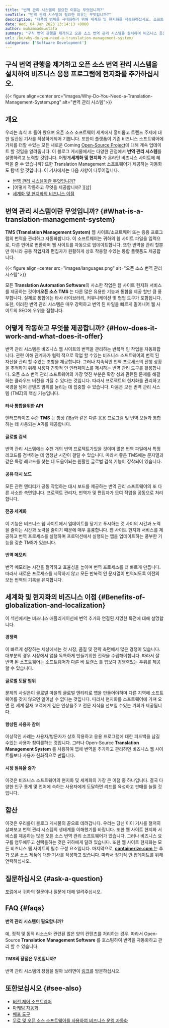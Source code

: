 ```yaml
---
title: "번역 관리 시스템이 필요한 이유는 무엇입니까?" 
seoTitle: "번역 관리 시스템이 필요한 이유는 무엇입니까?" 
description: "제품의 범위를 극대화하기 위해 세계화 및 현지화를 자동화하십시오. 소프트웨어가 번역 관리 시스템을 활용하는 방법을 살펴 보겠습니다." 
date: Wed, 04 Jan 2023 13:14:13 +0000
author: muhammadmustafa
summary: "구식 번역 관행을 제거하고 오픈 소스 번역 관리 시스템을 설치하여 비즈니스 응용 프로그램에 현지화를 추가하십시오." 
url: /ko/why-do-you-need-a-translation-management-system/
categories: ['Software Development']
---
```


## 구식 번역 관행을 제거하고 오픈 소스 번역 관리 시스템을 설치하여 비즈니스 응용 프로그램에 현지화를 추가하십시오.

{{< figure align=center src="images/Why-Do-You-Need-a-Translation-Management-System.png" alt="번역 관리 시스템">}}


## 개요
우리는 휴식 후 돌아 왔으며 오픈 소스 소프트웨어 세계에서 흥미롭고 트렌드 주제에 대한 일관된 기사를 작성하게되어 기쁩니다. 또한이 플랫폼이 기존 비즈니스 소프트웨어에 가치를 더할 수있는 모든 새로운 Coming [Open-Source Project][1]에 대해 계속 업데이트 할 것임을 알려줍니다.
이 블로그 게시물에서는 다양한 관점에서 **번역 관리 시스템**를 설명하려고 노력할 것입니다. 어떻게**세계화 및 현지화** 가 온라인 비즈니스 사이트에 혜택을 줄 수 있습니까? 또한 Translation Management 소프트웨어가 제공하는 자동화도 탐색 할 것입니다.
이 기사에서는 다음 사항이 다루어집니다.
  * [번역 관리 시스템이란 무엇입니까?][2]
  * [어떻게 작동하고 무엇을 제공합니까? ][삼]
  * [세계화 및 현지화의 비즈니스 이점][4]

## 번역 관리 시스템이란 무엇입니까? {#What-is-a-translation-management-system}

**TMS (Translation Management System)** 웹 사이트/소프트웨어 또는 응용 프로그램의 번역을 관리하고 자동화합니다. 이 소프트웨어는 귀하의 웹 사이트 파일을 입력으로, 다른 언어로 변환하며 웹 사이트를 자동으로 업데이트합니다. 또한 번역을 관리 할뿐만 아니라 공동 작업자와 편집자가 원활하게 상호 작용할 수있는 통합 플랫폼도 제공합니다.

{{< figure align=center src="images/languages.png" alt="오픈 소스 번역 관리 시스템">}}

모든 **Translation Automation Software**의 사소한 작업은 웹 사이트 현지화 서비스를 제공하는 것이며**오픈 소스 TMS** 는 다른 많은 유용한 기능과 통합을 제공 할만 큼 풍부합니다. 실제로 통합에는 타사 라이브러리, 커뮤니케이션 및 협업 도구가 포함됩니다. 또한, 이러한 번역 관리 시스템은 매우 강력하고 번역 된 파일을 빠르게 밀어내어 웹 사이트의 SEO에 우위를 점합니다.

## 어떻게 작동하고 무엇을 제공합니까? {#How-does-it-work-and-what-does-it-offer}

번역 관리 시스템은 비즈니스 웹 사이트의 번역을 관리하는 반복적 인 작업을 자동화합니다. 관련 이해 관계자가 협력 적으로 작업 할 수있는 비즈니스 소프트웨어의 번역 된 자산을 관리 할 수있는 조항을 제공합니다. 그러나 지속적인 번역 프로세스의 진행 상황을 추적하기 위해 사용자 친화적 인 인터페이스를 제시하는 번역 관리 도구를 활용합니다.
오픈 소스 번역 관리 소프트웨어의 가장 멋진 부분은 확장 성과 관련된 문제를 해결하는 클라우드 버전을 가질 수 있다는 것입니다. 따라서 프로젝트의 현지화를 관리하고 국경을 넘어 콘텐츠 범위를 늘리는 데 집중할 수 있습니다.
다음은 모든 번역 관리 시스템 (TMZ)의 핵심 기능입니다.

#### **타사 통합을위한 API** 
엔터프라이즈 수준 **TMS** 는 항상 [i18n][5]와 같은 다른 응용 프로그램 및 번역 모듈과 통합하는 데 사용되는 API를 제공합니다.

#### 글로벌 검색
번역 관리 시스템에는 수천 개의 번역 프로젝트가있을 것이며 많은 번역 파일에서 특정 레코드를 검색하는 데 엄청난 시간이 걸릴 수 있습니다. 따라서 좋은 TMS에는 문자열과 같은 특정 레코드를 찾는 데 도움이되는 원활한 글로벌 검색 기능이 장착되어 있습니다.

#### 공유 대시 보드
모든 관련 엔티티가 공동 작업하는 대시 보드를 제공하는 번역 관리 소프트웨어의 또 다른 사소한 측면입니다. 프로젝트 관리자, 번역가 및 편집자가 모여 작업을 공동으로 처리합니다.

#### 전공 세계화
이 기능은 비즈니스 웹 사이트에서 업데이트를 당기고 푸시하는 것 사이의 시간과 노력을 줄이는 시간과 노력을 줄이기 때문에 매우 훌륭합니다. 웹 사이트 현지화 서비스를 제공하고 번역 프로세스를 실행하며 프로덕션에서 실행되는 앱을 업데이트하는 풍부한 기능을 갖춘 TMS가 있습니다.

#### 번역 메모리
번역 메모리는 시간을 절약하고 효율성을 높이며 번역 프로세스를 더 빠르게 만듭니다. 따라서 새로운 프로세스를 시작하지 않고 모든 반복적 인 문자열이 번역되도록 이전의 모든 번역의 기록을 유지합니다.

## 세계화 및 현지화의 비즈니스 이점 {#Benefits-of-globalization-and-localization}

이 섹션에서는 비즈니스 애플리케이션에 번역 추가와 연결된 저명한 특전에 대해 설명합니다.

#### 경쟁력
이 빠르게 성장하는 세상에서는 첫 시장, 품질 및 전략 측면에서 많은 경쟁이 있습니다. 대부분의 경우 시장에서 앱을 독특하게 만들기위한 전략을 수립해야합니다. 따라서 잘 번역 된 소프트웨어는 소프트웨어가 다른 비 트랜스 틀 앱보다 경쟁력있는 우위를 제공 할 수 있습니다.

#### 글로벌 도달 범위
문제의 사실은이 글로벌 마을의 글로벌 엔티티로 앱을 만들어야하며 다른 지역에 소프트웨어를 갖지 않으면 일어날 수 없다는 것입니다. 따라서 현지화를 소프트웨어에 가져 오면 전 세계 잠재 고객에게 깊은 인상을주고 전문 지식을 선보일 수있는 기회가 제공됩니다.

#### 향상된 사용자 참여
이상적인 사례는 사용자/방문자가 상호 작용하고 응용 프로그램에 대한 피드백을 남길 수있는 사용자 참여를하는 것입니다. 그러나 Open-Source **Translation Management System** 를 사용하여 앱에 번역을 추가하고 관리하면 비즈니스 웹 사이트를보다 사용자 친화적으로 만듭니다.

#### 시장 점유율 증가
이것은 비즈니스 소프트웨어의 현지화 및 세계화의 가장 큰 이점 중 하나입니다. 결국 다양한 인구 통계 및 언어에 속하는 사용자에게 도달하면 리드를 육성하고 판매를 늘릴 것입니다.

## 합산
이것은 우리를이 블로그 게시물의 끝으로 데려갑니다. 우리는 당신 이이 기사를 철저히 살펴보고 번역 관리 시스템의 생태계를 이해했기를 바랍니다. 또한 웹 사이트 현지화 서비스를 제공하는 많은 오픈 소스 번역 관리 소프트웨어가 있습니다. 그러나 비즈니스 요구를 염두에두고 선택을하는 것은 귀하에게 달려 있습니다. 또한 웹 사이트 현지화는 모든 비즈니스 웹 사이트의 필수 구성 요소입니다.
마지막으로, [ **containerize.com** ][6]는 추가 오픈 소스 제품에 대한 기사를 작성하고 있습니다. 따라서 정기적 인 업데이트를 위해 연락하십시오.

## 질문하십시오 {#ask-a-question}

[포럼][7]에서 귀하의 질문이나 질문에 대해 알려주십시오.

## FAQ {#faqs}


#### **번역 관리 시스템이 필요합니까?** 
예, 정적 및 동적 리소스와 관련된 많은 양의 컨텐츠를 처리하는 경우. 따라서 Open-Source **Translation Management Software** 를 호스팅하여 번역을 자동화하고 관리 할 수 ​​있습니다.

#### **TMS의 장점은 무엇입니까?** 
번역 관리 시스템의 장점을 알아 보려면이 [링크][4]를 방문하십시오.

## 또한보십시오 {#see-also}

  * [버전 제어 소프트웨어][8]
  * [마케팅 자동화][9]
  * [배포 도구][10]
  * [무료 및 오픈 소스 소프트웨어를 사용하여 비즈니스 운영 자동화][11]



[1]: https://products.containerize.com/
[2]: #What-is-a-translation-management-system
[3]: #How-does-it-work-and-what-does-it-offer
[4]: #Benefits-of-globalization-and-localization
[5]: https://www.npmjs.com/package/i18n
[6]: https://www.containerize.com/
[7]: https://forum.containerize.com/
[8]: https://blog.containerize.com/category/version-control-software/
[9]: https://blog.containerize.com/category/marketing-automation/
[10]: https://blog.containerize.com/category/deployment-tools/
[11]: https://blog.containerize.com/blogging/automate-business-operations-using-open-source-software/
